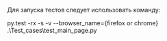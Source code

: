Для запуска тестов следует использовать команду:

py.test -rx -s -v --browser_name={firefox or chrome} .\Test_cases\test_main_page.py
  
